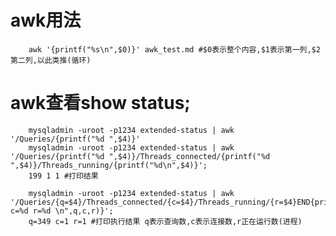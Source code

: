 # awk用法
        awk '{printf("%s\n",$0)}' awk_test.md #$0表示整个内容,$1表示第一列,$2第二列,以此类推(循环)

# awk查看show status;
        mysqladmin -uroot -p1234 extended-status | awk '/Queries/{printf("%d ",$4)}'
        mysqladmin -uroot -p1234 extended-status | awk '/Queries/{printf("%d ",$4)}/Threads_connected/{printf("%d ",$4)}/Threads_running/{printf("%d\n",$4)}';
        199 1 1 #打印结果
        
        mysqladmin -uroot -p1234 extended-status | awk '/Queries/{q=$4}/Threads_connected/{c=$4}/Threads_running/{r=$4}END{printf("q=%d c=%d r=%d \n",q,c,r)}';
        q=349 c=1 r=1 #打印执行结果 q表示查询数,c表示连接数,r正在运行数(进程)
        



